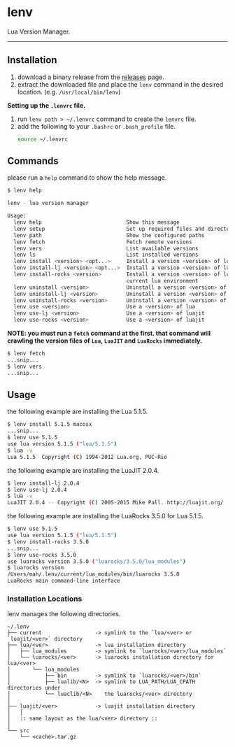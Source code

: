 lenv
=========

Lua Version Manager.

---

## Installation

1. download a binary release from the [releases](https://github.com/mah0x211/lenv/releases) page.
2. extract the downloaded file and place the `lenv` command in the desired location. (e.g. `/usr/local/bin/lenv`)


**Setting up the `.lenvrc` file.**

1. run `lenv path > ~/.lenvrc` command to create the `lenvrc` file.
2. add the following to your `.bashrc` or `.bash_profile` file.
    ```sh
    source ~/.lenvrc
    ```

## Commands

please run a `help` command to show the help message.

```sh
$ lenv help

lenv - lua version manager

Usage:
  lenv help                           Show this message
  lenv setup                          Set up required files and directories
  lenv path                           Show the configured paths
  lenv fetch                          Fetch remote versions
  lenv vers                           List available versions
  lenv ls                             List installed versions
  lenv install <version> <opt...>     Install a version <version> of lua
  lenv install-lj <version> <opt...>  Install a version <version> of luajit
  lenv install-rocks <version>        Install a version <version> of lurocks in
                                      current lua environment
  lenv uninstall <version>            Uninstall a version <version> of lua
  lenv uninstall-lj <version>         Uninstall a version <version> of luajit
  lenv uninstall-rocks <version>      Uninstall a version <version> of luarocks
  lenv use <version>                  Use a <version> of lua
  lenv use-lj <version>               Use a <version> of luajit
  lenv use-rocks <version>            Use a <version> of luajit
```

**NOTE: you must run a `fetch` command at the first. that command will crawling the version files of `Lua`, `LuaJIT` and `LuaRocks` immediately.**

```sh
$ lenv fetch
...snip...
$ lenv vers
...snip...
```


## Usage

the following example are installing the Lua 5.1.5.

```sh
$ lenv install 5.1.5 macosx
...snip...
$ lenv use 5.1.5
use lua version 5.1.5 ("lua/5.1.5")
$ lua -v
Lua 5.1.5  Copyright (C) 1994-2012 Lua.org, PUC-Rio
```

the following example are installing the LuaJIT 2.0.4.

```sh
$ lenv install-lj 2.0.4
$ lenv use-lj 2.0.4
$ lua -v
LuaJIT 2.0.4 -- Copyright (C) 2005-2015 Mike Pall. http://luajit.org/
```

the following example are installing the LuaRocks 3.5.0 for Lua 5.1.5.

```sh
$ lenv use 5.1.5
use lua version 5.1.5 ("lua/5.1.5")
$ lenv install-rocks 3.5.0
...snip...
$ lenv use-rocks 3.5.0
use luarocks version 3.5.0 ("luarocks/3.5.0/lua_modules")
$ luarocks version
/Users/mah/.lenv/current/lua_modules/bin/luarocks 3.5.0
LuaRocks main command-line interface
```

### Installation Locations 

lenv manages the following directories.

```
~/.lenv
├── current                 -> symlink to the `lua/<ver> or `luajit/<ver>` directory
├── lua/<ver>               -> lua installation directory
│   ├── lua_modules         -> symlink to `luarocks/<ver>/lua_modules`
│   └── luarocks/<ver>      -> luarocks installation directory for lua/<ver>
│       └── lua_modules
│           ├── bin         -> symlink to `luarocks/<ver>/bin`
│           ├── lualib/<N>  -> symlink to LUA_PATH/LUA_CPATH directories under 
│           └── luaclib/<N>    the luarocks/<ver> directory
│
├── luajit/<ver>            -> luajit installation directory
│   │
│   :: same layout as the lua/<ver> directory ::
│
└── src
    └── <cache>.tar.gz
```
